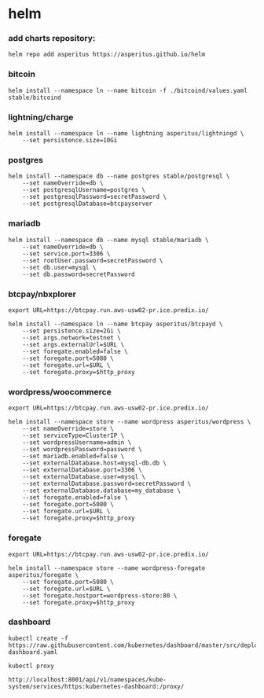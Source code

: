 # helm

<!-- 
kubectl create serviceaccount --namespace kube-system tiller
kubectl create clusterrolebinding tiller-cluster-rule --clusterrole=cluster-admin --serviceaccount=kube-system:tiller
kubectl patch deploy --namespace kube-system tiller-deploy -p '{"spec":{"template":{"spec":{"serviceAccount":"tiller"}}}}'
helm init --service-account tiller --upgrade
-->

### add charts repository:

<!-- helm repo add incubator http://storage.googleapis.com/kubernetes-charts-incubator -->
```
helm repo add asperitus https://asperitus.github.io/helm
```

<!--
create namespace:

kubectl create namespace fe


zookeeper:

helm install --namespace fe --name zookeeper incubator/zookeeper \
      --set replicaCount=1 \
      --set fullnameOverride=zookeeper

nifi:

helm install --namespace fe --name nifi asperitus/nifi

helm install --namespace fe --name nifi asperitus/nifi \
    --set replicaCount=1 \
    --set zookeeper.enabled=false \
    --set zookeeper.url=zookeeper:2181
-->

<!-- ### nifi

```
helm install --namespace fe --name nifi ./nifi \
    --set replicaCount=1 \
    --set zookeeper.enabled=false \
    --set zookeeper.url=zookeeper:2181
``` -->

### bitcoin

```
helm install --namespace ln --name bitcoin -f ./bitcoind/values.yaml stable/bitcoind
```

### lightning/charge

```
helm install --namespace ln --name lightning asperitus/lightningd \
    --set persistence.size=10Gi
```

### postgres

```
helm install --namespace db --name postgres stable/postgresql \
    --set nameOverride=db \
    --set postgresqlUsername=postgres \
    --set postgresqlPassword=secretPassword \
    --set postgresqlDatabase=btcpayserver
 ```

<!--
PostgreSQL can be accessed via port 5432 on the following DNS name from within your cluster:

    postgres-db.db.svc.cluster.local

To get the password for "postgres" run:

    export POSTGRESQL_PASSWORD=$(kubectl get secret --namespace db postgres-db -o jsonpath="{.data.postgresql-password}" | base64 --decode)

To connect to your database run the following command:

    kubectl run postgres-db-client --rm --tty -i --image bitnami/postgresql --env="PGPASSWORD=$POSTGRESQL_PASSWORD" --command -- psql --host postgres-db -U postgres



To connect to your database from outside the cluster execute the following commands:

    kubectl port-forward --namespace db svc/postgres-db 5432:5432 &
    PGPASSWORD=secretPassword "psql --host 127.0.0.1 -U postgres
-->

### mariadb
```
helm install --namespace db --name mysql stable/mariadb \
    --set nameOverride=db \
    --set service.port=3306 \
    --set rootUser.password=secretPassword \
    --set db.user=mysql \
    --set db.password=secretPassword
```

<!--
Administrator credentials:

  Username: root
  Password : $(kubectl get secret --namespace db mysql-db -o jsonpath="{.data.mariadb-root-password}" | base64 --decode)

To connect to your database:

  1. Run a pod that you can use as a client:

      kubectl run mysql-db-client --rm --tty -i --image  docker.io/bitnami/mariadb:10.1.36 --namespace db --command -- bash

  2. To connect to master service (read/write):

      mysql -h mysql-db.db.svc.cluster.local -uroot -p my_database

  3. To connect to slave service (read-only):

      mysql -h mysql-mariadb-slave.db.svc.cluster.local -uroot -p my_database

To upgrade this helm chart:

  1. Obtain the password as described on the 'Administrator credentials' section and set the 'rootUser.password' parameter as shown below:

      ROOT_PASSWORD=$(kubectl get secret --namespace db mysql-db -o jsonpath="{.data.mariadb-root-password}" | base64 --decode)
      helm upgrade mysql stable/mariadb --set rootUser.password=$ROOT_PASSWORD
-->

<!-- my_database -->
<!-- --set db.name=storefront privileges not granted -->
<!-- kubectl -n store exec -i -t mysql-mariadb-master-0 -- mysql -uroot --password=secretPassword -->

### btcpay/nbxplorer

```
export URL=https://btcpay.run.aws-usw02-pr.ice.predix.io/

helm install --namespace ln --name btcpay asperitus/btcpayd \
    --set persistence.size=2Gi \
    --set args.network=testnet \
    --set args.externalUrl=$URL \
    --set foregate.enabled=false \
    --set foregate.port=5080 \
    --set foregate.url=$URL \
    --set foregate.proxy=$http_proxy
```
<!-- 
helm upgrade btcpay asperitus/btcpayd \
    --set persistence.size=2Gi \
    --set args.network=testnet \
    --set args.externalUrl=https://jixupay.run.aws-usw02-pr.ice.predix.io/ \
    --set foregate.enabled=false \
    --set foregate.port=5080 \
    --set foregate.url=$URL \
    --set foregate.proxy=$http_proxy \
    --recreate-pods --dry-run
-->

<!--
helm upgrade btcpay ./btcpayd --set args.externalUrl=http://localhost:23001/
helm upgrade btcpay ./btcpayd --set args.externalUrl=https://btcpay.run.aws-usw02-pr.ice.predix.io/ 
-->

### wordpress/woocommerce

```
export URL=https://btcpay.run.aws-usw02-pr.ice.predix.io/

helm install --namespace store --name wordpress asperitus/wordpress \
    --set nameOverride=store \
    --set serviceType=ClusterIP \
    --set wordpressUsername=admin \
    --set wordpressPassword=password \
    --set mariadb.enabled=false \
    --set externalDatabase.host=mysql-db.db \
    --set externalDatabase.port=3306 \
    --set externalDatabase.user=mysql \
    --set externalDatabase.password=secretPassword \
    --set externalDatabase.database=my_database \
    --set foregate.enabled=false \
    --set foregate.port=5080 \
    --set foregate.url=$URL \
    --set foregate.proxy=$http_proxy
```

<!-- 
helm upgrade wordpress asperitus/wordpress \
    --set nameOverride=store \
    --set serviceType=ClusterIP \
    --set wordpressUsername=admin \
    --set wordpressPassword=password \
    --set mariadb.enabled=false \
    --set externalDatabase.host=mysql-db.db \
    --set externalDatabase.port=3306 \
    --set externalDatabase.user=mysql \
    --set externalDatabase.password=secretPassword \
    --set externalDatabase.database=my_database \
    --set foregate.enabled=false \
    --set foregate.port=5080 \
    --set foregate.url=$URL \
    --set foregate.proxy=$http_proxy \
    --recreate-pods --dry-run
-->

### foregate

```
export URL=https://btcpay.run.aws-usw02-pr.ice.predix.io/

helm install --namespace store --name wordpress-foregate asperitus/foregate \
    --set foregate.port=5080 \
    --set foregate.url=$URL \
    --set foregate.hostport=wordpress-store:80 \
    --set foregate.proxy=$http_proxy
```

<!--
helm install --namespace fg --name jixupay asperitus/foregate \
    --set foregate.port=5080 \
    --set foregate.url=https://jixupay.run.aws-usw02-pr.ice.predix.io/ \
    --set foregate.hostport=btcpayd.ln:23001 \
    --set foregate.proxy=$http_proxy

helm install --namespace fg --name jixustore asperitus/foregate \
    --set foregate.port=5080 \
    --set foregate.url=https://jixustore.run.aws-usw02-pr.ice.predix.io/ \
    --set foregate.hostport=wordpress-store.store:80 \
    --set foregate.proxy=$http_proxy

-->

### dashboard

```
kubectl create -f https://raw.githubusercontent.com/kubernetes/dashboard/master/src/deploy/recommended/kubernetes-dashboard.yaml

kubectl proxy

http://localhost:8001/api/v1/namespaces/kube-system/services/https:kubernetes-dashboard:/proxy/

```


<!--  -->
<!-- docker run -it --rm --entrypoint "/bin/bash" elementsproject/lightningd -->
<!-- docker run -it --rm --entrypoint "/usr/bin/lightning-cli" elementsproject/lightningd --help -->
<!-- kubectl exec -i -t -n ln $POD -- bash -->
